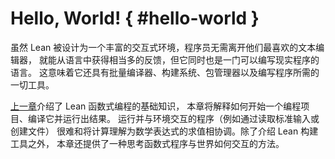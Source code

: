 # Hello, World! { #hello-world }

<!--
While Lean has been designed to have a rich interactive environment in which programmers can get quite a lot of feedback from the language without leaving the confines of their favorite text editor, it is also a language in which real programs can be written.
This means that it also has a batch-mode compiler, a build system, a package manager, and all the other tools that are necessary for writing programs.
-->

虽然 Lean 被设计为一个丰富的交互式环境，程序员无需离开他们最喜欢的文本编辑器，
就能从语言中获得相当多的反馈，但它同时也是一门可以编写现实程序的语言。
这意味着它还具有批量编译器、构建系统、包管理器以及编写程序所需的一切工具。

<!--
While the [previous chapter](./getting-to-know.md) presented the basics of functional programming in Lean, this chapter explains how to start a programming project, compile it, and run the result.
Programs that run and interact with their environment (e.g. by reading input from standard input or creating files) are difficult to reconcile with the understanding of computation as the evaluation of mathematical expressions.
In addition to a description of the Lean build tools, this chapter also provides a way to think about functional programs that interact with the world.
-->

[上一章](./getting-to-know.md)介绍了 Lean 函数式编程的基础知识，
本章将解释如何开始一个编程项目、编译它并运行出结果。
运行并与环境交互的程序（例如通过读取标准输入或创建文件）
很难和将计算理解为数学表达式的求值相协调。除了介绍 Lean 构建工具之外，
本章还提供了一种思考函数式程序与世界如何交互的方法。